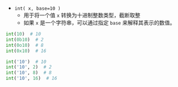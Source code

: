 - `int( x, base=10 )`
	- 用于将一个值 `x` 转换为十进制整数类型，截断取整
	- 如果 `x` 是一个字符串，可以通过指定 `base` 来解释其表示的数值。
```python
int(10)  # 10
int(0b10)  # 2
int(0o10)  # 8
int(0x10)  # 16

int('10')  # 10
int('10', 2)  # 2
int('10', 8)  # 8
int('10', 16)  # 16
```